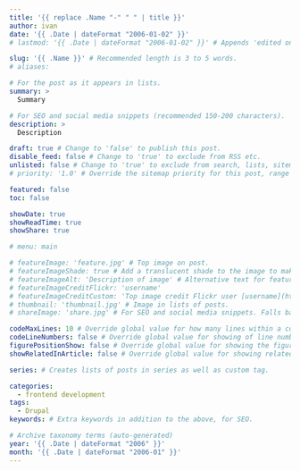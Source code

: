 ```yaml
---
title: '{{ replace .Name "-" " " | title }}'
author: ivan
date: '{{ .Date | dateFormat "2006-01-02" }}'
# lastmod: '{{ .Date | dateFormat "2006-01-02" }}' # Appends 'edited on' to the publish date

slug: '{{ .Name }}' # Recommended length is 3 to 5 words.
# aliases:

# For the post as it appears in lists.
summary: >
  Summary

# For SEO and social media snippets (recommended 150-200 characters).
description: >
  Description

draft: true # Change to 'false' to publish this post.
disable_feed: false # Change to 'true' to exclude from RSS etc.
unlisted: false # Change to 'true' to exclude from search, lists, sitemaps, and feeds.
# priority: '1.0' # Override the sitemap priority for this post, range 1.0 (high) to 0.0 (low)

featured: false
toc: false

showDate: true
showReadTime: true
showShare: true

# menu: main

# featureImage: 'feature.jpg' # Top image on post.
# featureImageShade: true # Add a translucent shade to the image to make overlaid text easier to read.
# featureImageAlt: 'Description of image' # Alternative text for featured image.
# featureImageCreditFlickr: 'username'
# featureImageCreditCustom: 'Top image credit Flickr user [username](https://www.flickr.com/photos/username).'
# thumbnail: 'thumbnail.jpg' # Image in lists of posts.
# shareImage: 'share.jpg' # For SEO and social media snippets. Falls back to thumbnail (if set) or featureImage.

codeMaxLines: 10 # Override global value for how many lines within a code block before auto-collapsing.
codeLineNumbers: false # Override global value for showing of line numbers within code block.
figurePositionShow: false # Override global value for showing the figure label.
showRelatedInArticle: false # Override global value for showing related posts in this series at the end of the content.

series: # Creates lists of posts in series as well as custom tag.

categories:
  - frontend development
tags:
  - Drupal
keywords: # Extra keywords in addition to the above, for SEO.

# Archive taxonomy terms (auto-generated)
year: '{{ .Date | dateFormat "2006" }}'
month: '{{ .Date | dateFormat "2006-01" }}'
---
```

